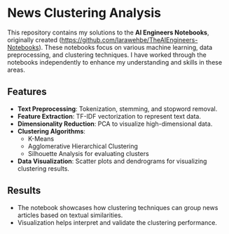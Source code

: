 # News Clustering Analysis

This repository contains my solutions to the **AI Engineers Notebooks**, originally created (https://github.com/larawehbe/TheAIEngineers-Notebooks). These notebooks focus on various machine learning, data preprocessing, and clustering techniques. I have worked through the notebooks independently to enhance my understanding and skills in these areas.

## Features
- **Text Preprocessing**: Tokenization, stemming, and stopword removal.
- **Feature Extraction**: TF-IDF vectorization to represent text data.
- **Dimensionality Reduction**: PCA to visualize high-dimensional data.
- **Clustering Algorithms**:
  - K-Means
  - Agglomerative Hierarchical Clustering
  - Silhouette Analysis for evaluating clusters
- **Data Visualization**: Scatter plots and dendrograms for visualizing clustering results.

## Results
- The notebook showcases how clustering techniques can group news articles based on textual similarities.
- Visualization helps interpret and validate the clustering performance.
